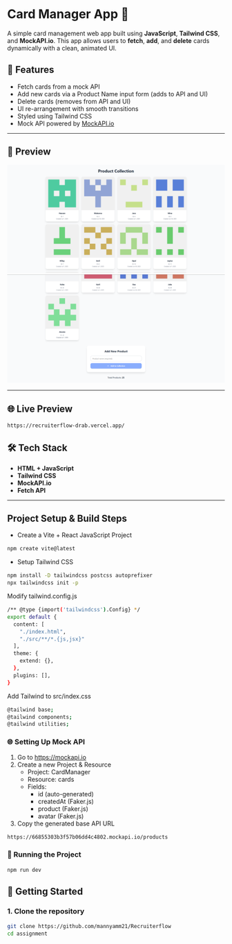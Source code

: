 # Card Manager App 🧩

A simple card management web app built using **JavaScript**, **Tailwind CSS**, and **MockAPI.io**. This app allows users to **fetch**, **add**, and **delete** cards dynamically with a clean, animated UI.

## 🔧 Features

- Fetch cards from a mock API
- Add new cards via a Product Name input form (adds to API and UI)
- Delete cards (removes from API and UI)
- UI re-arrangement with smooth transitions
- Styled using Tailwind CSS
- Mock API powered by [MockAPI.io](https://mockapi.io)

---

## 📸 Preview

![App Screenshot](./public/ProjectPreview-1.png) <!-- Replace with your actual screenshot file path -->
![App Screenshot](./public/ProjectPreview-2.png) <!-- Replace with your actual screenshot file path -->

---

## 🌐 Live Preview

```bash
https://recruiterflow-drab.vercel.app/
```

## 🛠️ Tech Stack

- **HTML + JavaScript**
- **Tailwind CSS**
- **MockAPI.io**
- **Fetch API**

---

## Project Setup & Build Steps

- Create a Vite + React JavaScript Project

```bash
npm create vite@latest
```

- Setup Tailwind CSS

```bash
npm install -D tailwindcss postcss autoprefixer
npx tailwindcss init -p
```

Modify tailwind.config.js

```bash
/** @type {import('tailwindcss').Config} */
export default {
  content: [
    "./index.html",
    "./src/**/*.{js,jsx}"
  ],
  theme: {
    extend: {},
  },
  plugins: [],
}
```

Add Tailwind to src/index.css

```bash
@tailwind base;
@tailwind components;
@tailwind utilities;
```

### 🌐 Setting Up Mock API

1. Go to https://mockapi.io
2. Create a new Project & Resource
   - Project: CardManager
   - Resource: cards
   - Fields:
     - id (auto-generated)
     - createdAt (Faker.js)
     - product (Faker.js)
     - avatar (Faker.js)
3. Copy the generated base API URL

```bash
https://66855303b3f57b06dd4c4802.mockapi.io/products
```

### 🚀 Running the Project

```bash
npm run dev
```

## 🚀 Getting Started

### 1. Clone the repository

```bash
git clone https://github.com/mannyamm21/Recruiterflow
cd assignment
```
